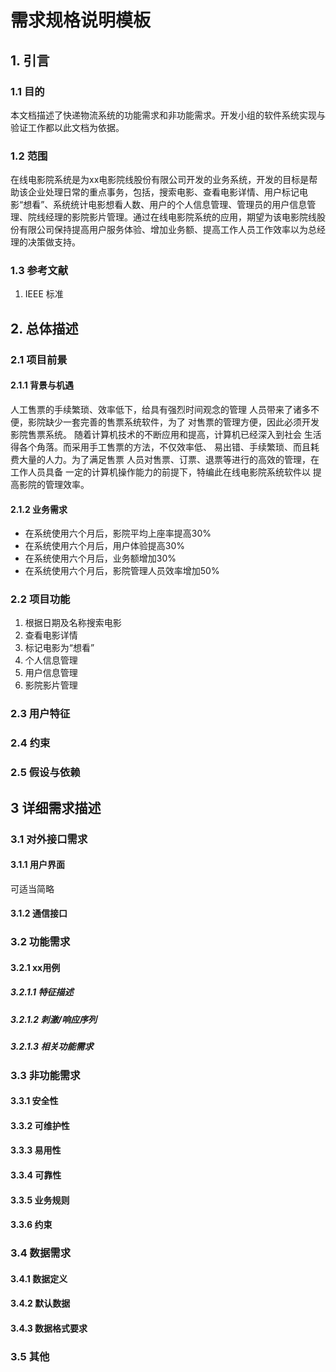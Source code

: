 # 需求规格说明模板
## 1. 引言
### 1.1 目的
本文档描述了快递物流系统的功能需求和非功能需求。开发小组的软件系统实现与验证工作都以此文档为依据。
### 1.2 范围
在线电影院系统是为xx电影院线股份有限公司开发的业务系统，开发的目标是帮助该企业处理日常的重点事务，包括，搜索电影、查看电影详情、用户标记电影“想看”、系统统计电影想看人数、用户的个人信息管理、管理员的用户信息管理、院线经理的影院影片管理。通过在线电影院系统的应用，期望为该电影院线股份有限公司保持提高用户服务体验、增加业务额、提高工作人员工作效率以为总经理的决策做支持。
### 1.3 参考文献
1. IEEE 标准
## 2. 总体描述
### 2.1 项目前景
#### 2.1.1 背景与机遇
人工售票的手续繁琐、效率低下，给具有强烈时间观念的管理
人员带来了诸多不便，影院缺少一套完善的售票系统软件，为了
对售票的管理方便，因此必须开发影院售票系统。
随着计算机技术的不断应用和提高，计算机已经深入到社会
生活得各个角落。而采用手工售票的方法，不仅效率低、
易出错、手续繁琐、而且耗费大量的人力。为了满足售票
人员对售票、订票、退票等进行的高效的管理，在工作人员具备
一定的计算机操作能力的前提下，特编此在线电影院系统软件以
提高影院的管理效率。
#### 2.1.2 业务需求
- 在系统使用六个月后，影院平均上座率提高30%
- 在系统使用六个月后，用户体验提高30%
- 在系统使用六个月后，业务额增加30%
- 在系统使用六个月后，影院管理人员效率增加50%
### 2.2 项目功能
1. 根据日期及名称搜索电影
2. 查看电影详情
3. 标记电影为“想看”
4. 个人信息管理
4. 用户信息管理
5. 影院影片管理
### 2.3 用户特征
### 2.4 约束
### 2.5 假设与依赖
## 3 详细需求描述
### 3.1 对外接口需求
#### 3.1.1 用户界面 
可适当简略
#### 3.1.2 通信接口
### 3.2 功能需求
#### 3.2.1  xx用例
##### 3.2.1.1 特征描述
##### 3.2.1.2 刺激/响应序列
##### 3.2.1.3 相关功能需求


### 3.3 非功能需求
#### 3.3.1  安全性
#### 3.3.2  可维护性
#### 3.3.3  易用性
#### 3.3.4  可靠性
#### 3.3.5  业务规则
#### 3.3.6  约束

### 3.4  数据需求
#### 3.4.1  数据定义
#### 3.4.2  默认数据
#### 3.4.3  数据格式要求

### 3.5  其他
